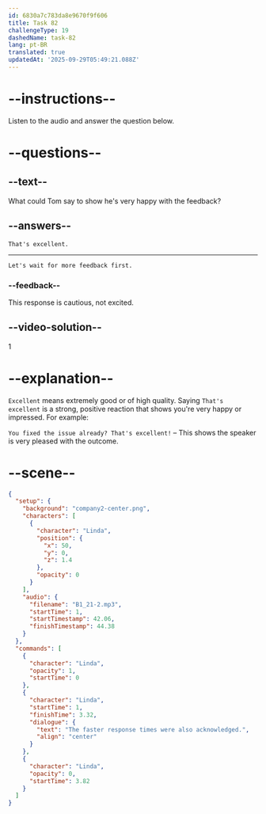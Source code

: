 ```yaml
---
id: 6830a7c783da8e9670f9f606
title: Task 82
challengeType: 19
dashedName: task-82
lang: pt-BR
translated: true
updatedAt: '2025-09-29T05:49:21.088Z'
---
```


<!-- (Audio) Linda: The faster response times were also acknowledged. -->

<!-- SPEAKING -->

# --instructions--

Listen to the audio and answer the question below.

# --questions--

## --text--

What could Tom say to show he's very happy with the feedback?

## --answers--

`That's excellent.`

---

`Let's wait for more feedback first.`

### --feedback--

This response is cautious, not excited.

## --video-solution--

1

# --explanation--

`Excellent` means extremely good or of high quality. Saying `That's excellent` is a strong, positive reaction that shows you're very happy or impressed. For example:

`You fixed the issue already? That's excellent!` – This shows the speaker is very pleased with the outcome.

# --scene--

```json
{
  "setup": {
    "background": "company2-center.png",
    "characters": [
      {
        "character": "Linda",
        "position": {
          "x": 50,
          "y": 0,
          "z": 1.4
        },
        "opacity": 0
      }
    ],
    "audio": {
      "filename": "B1_21-2.mp3",
      "startTime": 1,
      "startTimestamp": 42.06,
      "finishTimestamp": 44.38
    }
  },
  "commands": [
    {
      "character": "Linda",
      "opacity": 1,
      "startTime": 0
    },
    {
      "character": "Linda",
      "startTime": 1,
      "finishTime": 3.32,
      "dialogue": {
        "text": "The faster response times were also acknowledged.",
        "align": "center"
      }
    },
    {
      "character": "Linda",
      "opacity": 0,
      "startTime": 3.82
    }
  ]
}
```
